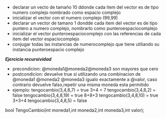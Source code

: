 - declarar un vecto de tamaño 10 ddonde cada item del vector es de tipo numero complejo nombrado como espacio complejo 
- inicializar el vector con el numero complejo (99,99)
- declarar un vector de tamano 1 dondde cada item del vector es de tipo puntero a numero complejo, nombrarlo como punteroespaciocomplejo
- inicializar el vector punteroespaciocomplejo con las referencias de cada item del vector espaciocomplejo
- conjugar todas las instancias de numerocomplejo que tiene utiliando su instancia punteroespacio complejo 

**_Ejercicio recursividad_**

* precondicion: @moneda1@moneda2@moneda3 son mayores que cero 
* postcondicion: devuelve true si utilizando una combinacion de @moneda1 @moneda2 @moneda3 igualo exactamente a @valor, caso contrario devuelve falso,repetir una misma moneda esta permitido 
* ejemplo: 
tengocambio(3,4,8,7) = true 3+4 = 7
tengocambio(3,4,8,2) = false
tengocambio(3,4,8,19) = true 8+8+3
tengocambio(3,4,8,10) = true 3+3+4
tengocambio(3,4,8,5) = false

bool TengoCambio(int moneda1,int moneda2,int moneda3,int valor);